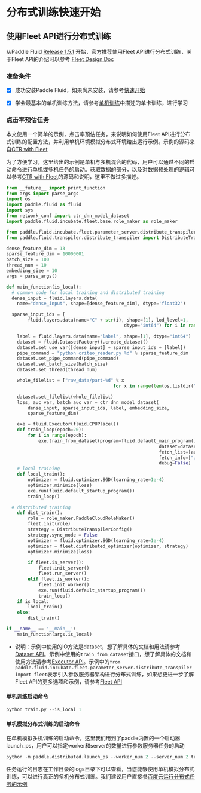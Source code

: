 # 分布式训练快速开始



## 使用Fleet API进行分布式训练



从Paddle Fluid [Release 1.5.1](https://github.com/PaddlePaddle/Paddle/releases/tag/v1.5.1) 开始，官方推荐使用Fleet API进行分布式训练，关于Fleet API的介绍可以参考 [Fleet Design Doc](https://github.com/PaddlePaddle/Fleet)



### 准备条件

- [x] 成功安装Paddle Fluid，如果尚未安装，请参考[快速开始](https://www.paddlepaddle.org.cn/documentation/docs/zh/1.5/beginners_guide/quick_start_cn.html)

- [x] 学会最基本的单机训练方法，请参考[单机训练](https://www.paddlepaddle.org.cn/documentation/docs/zh/1.5/user_guides/howto/training/single_node.html)中描述的单卡训练，进行学习



### 点击率预估任务



本文使用一个简单的示例，点击率预估任务，来说明如何使用Fleet API进行分布式训练的配置方法，并利用单机环境模拟分布式环境给出运行示例。示例的源码来自[CTR with Fleet](https://github.com/PaddlePaddle/Fleet/tree/develop/examples/ctr)



为了方便学习，这里给出的示例是单机与多机混合的代码，用户可以通过不同的启动命令进行单机或多机任务的启动。获取数据的部分，以及对数据预处理的逻辑可以参考[CTR with Fleet](https://github.com/PaddlePaddle/Fleet/tree/develop/examples/ctr)的源码和说明，这里不做过多描述。



```python
from __future__ import print_function
from args import parse_args
import os
import paddle.fluid as fluid
import sys
from network_conf import ctr_dnn_model_dataset
import paddle.fluid.incubate.fleet.base.role_maker as role_maker

from paddle.fluid.incubate.fleet.parameter_server.distribute_transpiler import fleet
from paddle.fluid.transpiler.distribute_transpiler import DistributeTranspilerConfig

dense_feature_dim = 13
sparse_feature_dim = 10000001
batch_size = 100
thread_num = 10
embedding_size = 10
args = parse_args()

def main_function(is_local):
  # common code for local training and distributed training
  dense_input = fluid.layers.data(
    name="dense_input", shape=[dense_feature_dim], dtype='float32')

  sparse_input_ids = [
		fluid.layers.data(name="C" + str(i), shape=[1], lod_level=1,
											dtype="int64") for i in range(1, 27)]

	label = fluid.layers.data(name="label", shape=[1], dtype="int64")
	dataset = fluid.DatasetFactory().create_dataset()
	dataset.set_use_var([dense_input] + sparse_input_ids + [label])
	pipe_command = "python criteo_reader.py %d" % sparse_feature_dim
	dataset.set_pipe_command(pipe_command)
	dataset.set_batch_size(batch_size)
	dataset.set_thread(thread_num)

	whole_filelist = ["raw_data/part-%d" % x 
										for x in range(len(os.listdir("raw_data")))]

	dataset.set_filelist(whole_filelist)
	loss, auc_var, batch_auc_var = ctr_dnn_model_dataset(
		dense_input, sparse_input_ids, label, embedding_size,
		sparse_feature_dim)

	exe = fluid.Executor(fluid.CPUPlace())
	def train_loop(epoch=20):
		for i in range(epoch):
			exe.train_from_dataset(program=fluid.default_main_program(),
														 dataset=dataset,
														 fetch_list=[auc_var],
														 fetch_info=["auc"],
														 debug=False)
	# local training
	def local_train():
		optimizer = fluid.optimizer.SGD(learning_rate=1e-4)
		optimizer.minimize(loss)
		exe.run(fluid.default_startup_program())
		train_loop()

  # distributed training
	def dist_train():
		role = role_maker.PaddleCloudRoleMaker()
		fleet.init(role)
		strategy = DistributeTranspilerConfig()
		strategy.sync_mode = False
		optimizer = fluid.optimizer.SGD(learning_rate=1e-4)
		optimizer = fleet.distributed_optimizer(optimizer, strategy)
		optimizer.minimize(loss)

		if fleet.is_server():
			fleet.init_server()
			fleet.run_server()
		elif fleet.is_worker():
			fleet.init_worker()
			exe.run(fluid.default_startup_program())
			train_loop()
	if is_local:
		local_train()
	else:
		dist_train()

if __name__ == '__main__':
	main_function(args.is_local)
```



- 说明：示例中使用的IO方法是dataset，想了解具体的文档和用法请参考[Dataset API](hhttps://www.paddlepaddle.org.cn/documentation/docs/zh/1.5/api_cn/dataset_cn.html)。示例中使用的```train_from_dataset```接口，想了解具体的文档和使用方法请参考[Executor API](https://www.paddlepaddle.org.cn/documentation/docs/zh/1.5/api_cn/executor_cn.html)。示例中的```from paddle.fluid.incubate.fleet.parameter_server.distribute_transpiler import fleet```表示引入参数服务器架构进行分布式训练，如果想更进一步了解Fleet API的更多选项和示例，请参考[Fleet API](https://www.paddlepaddle.org.cn/documentation/docs/zh/1.5/user_guides/howto/training/fleet_api_howto_cn.html)



#### 单机训练启动命令

```python
python train.py --is_local 1
```

#### 单机模拟分布式训练的启动命令

在单机模拟多机训练的启动命令，这里我们用到了paddle内置的一个启动器launch_ps，用户可以指定worker和server的数量进行参数服务器任务的启动

```python
python -m paddle.distributed.launch_ps --worker_num 2 --server_num 2 train.py
```

任务运行的日志在工作目录的logs目录下可以查看，当您能够使用单机模拟分布式训练，可以进行真正的多机分布式训练。我们建议用户直接参[百度云运行分布式任务的示例](https://www.paddlepaddle.org.cn/documentation/docs/zh/1.5/user_guides/howto/training/deploy_ctr_on_baidu_cloud_cn.html)